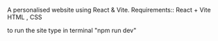 A personalised website using React & Vite.
Requirements::
React + Vite
HTML , CSS 


to run the site type in terminal "npm run dev"
